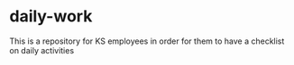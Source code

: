 # daily-work
This is a repository for KS employees in order for them to have a checklist on daily activities
